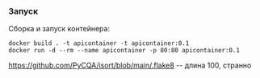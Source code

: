 ### Запуск
Сборка и запуск контейнера:

    docker build . -t apicontainer -t apicontainer:0.1
    docker run -d --rm --name apicontainer -p 80:80 apicontainer:0.1

https://github.com/PyCQA/isort/blob/main/.flake8 -- длина 100, странно
